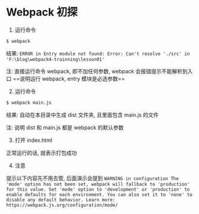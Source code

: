 # Webpack 初探

1. 运行命令

```bash
$ webpack
```

结果:
`ERROR in Entry module not found: Error: Can't resolve './src' in 'F:\blog\webpack4-trainning\lesson01'`

注:
直接运行命令 webpack, 即不加任何参数, webpack 会报错提示不能解析到入口
==说明运行 webpack, entry 模块是必选参数==

2. 运行命令

```bash
$ webpack main.js
```

结果:
自动在本目录中生成 dist 文件夹, 且里面包含 main.js 的文件

注:
说明 dist 和 main.js 都是 webpack 的默认参数

3. 打开 index.html

正常运行的话, 就表示打包成功

4. 注意

提示以下内容先不用去管, 后面演示会提到
`WARNING in configuration The 'mode' option has not been set, webpack will fallback to 'production' for this value. Set 'mode' option to 'development' or 'production' to enable defaults for each environment. You can also set it to 'none' to disable any default behavior. Learn more: https://webpack.js.org/configuration/mode/`
